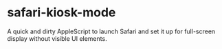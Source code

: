 safari-kiosk-mode
=================

A quick and dirty AppleScript to launch Safari and set it up for full-screen display without visible UI elements.